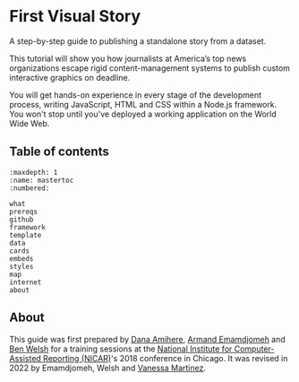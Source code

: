 ```{include} _templates/nav.html
```

# First Visual Story

A step-by-step guide to publishing a standalone story from a dataset.

This tutorial will show you how journalists at America’s top news organizations escape rigid content-management systems to publish custom interactive graphics on deadline.

You will get hands-on experience in every stage of the development process, writing JavaScript, HTML and CSS within a Node.js framework. You won't stop until you've deployed a working application on the World Wide Web.

## Table of contents

```{toctree}
:maxdepth: 1
:name: mastertoc
:numbered:

what
prereqs
github
framework
template
data
cards
embeds
styles
map
internet
about
```

## About

This guide was first prepared by [Dana Amihere](http://damihere.com), [Armand Emamdjomeh](http://emamd.net) and [Ben Welsh](http://palewi.re/who-is-ben-welsh/) for a training sessions at the [National Institute for Computer-Assisted Reporting (NICAR)](http://data.nicar.org/)'s 2018 conference in Chicago. It was revised in 2022 by Emamdjomeh, Welsh and [Vanessa Martinez](https://www.vanessa-martinez.com/).

